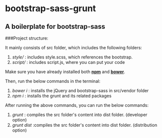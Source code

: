 # bootstrap-sass-grunt

## A boilerplate for bootstrap-sass

###Project structure: 

It mainly consists of src folder, which includes the following folders:  

1. _style/_ : includes style.scss, which references the bootstrap.  
2. _script/_ : includes script.js, where you can put your code  

Make sure you have already installed both [**npm**](https://www.npmjs.com/) and [**bower**](http://www.bower.io).

Then, run the below commands in the terminal:

1.  _bower i_ : installs the jQuery and bootstrap-sass in src/vendor folder
2.  _npm i_ : installs the grunt and its related packages

After running the above commands, you can run the below commands:

1.  _grunt_ : compiles the src folder's content into dist folder. (developer option)
2.  _grunt dist_ :compiles the src folder's content into dist folder. (distribution option)
